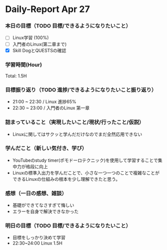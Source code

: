 # Daily-Report Apr 27

### 本日の目標（TODO 目標/できるようになりたいこと）
- [ ] Linux学習 (100%)
- [ ] 入門者のLinux(第二章まで)
- [x] Skill DogとQUESTSの確認

### 学習時間(Hour)

Total: 1.5H

### 目標振り返り（TODO 進捗/できるようになりたいこと振り返り）
- 21:00 ~ 22:30 / Linux 進捗65%
- 22:30 ~ 23:00 / 入門者のLinux 第一章

### 詰まっていること（実現したいこと/現状/行ったこと/仮説）
- Linuxに関してはサクッと学んだだけなのでまだ全然応用できない

### 学んだこと（新しい気付き、学び）
- YouTubeのstudy timer(ポモドーロテクニック)を使用して学習することで集中力が格段に向上
- Linuxの標準入出力を学んだことで、小さな一つ一つのことで複雑なことができるLinuxの仕組みの根本を少し理解できたと思う。

### 感想（一日の感想、雑談）
- 基礎ができてなさすぎて悔しい
- エラーを自身で解決できなかった

### 明日の目標（TODO 目標/できるようになりたいこと）
- 目標をしっかり決めて学習
- 22:30~24:00 Linux 1.5H
